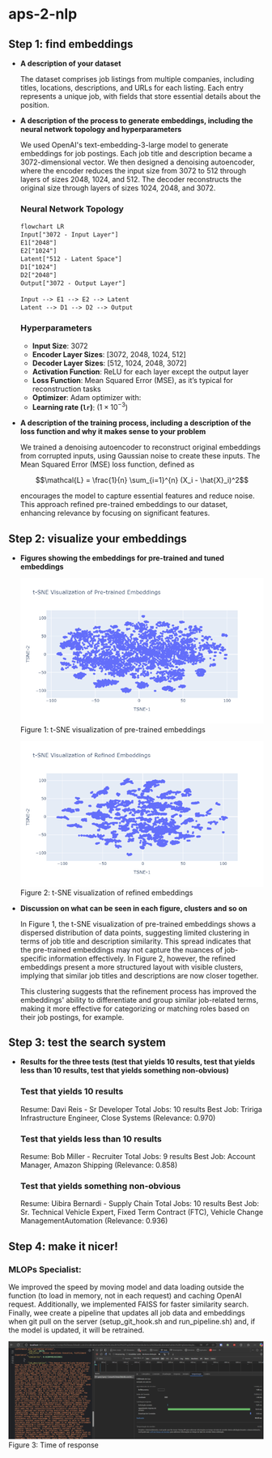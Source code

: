 # aps-2-nlp


## Step 1: find embeddings

* **A description of your dataset**

    The dataset comprises job listings from multiple companies, including titles, locations, descriptions, and URLs for each listing. Each entry represents a unique job, with fields that store essential details about the position.

* **A description of the process to generate embeddings, including the neural network topology and hyperparameters**
    
    We used OpenAI's text-embedding-3-large model to generate embeddings for job postings. Each job title and description became a 3072-dimensional vector. We then designed a denoising autoencoder, where the encoder reduces the input size from 3072 to 512 through layers of sizes 2048, 1024, and 512. The decoder reconstructs the original size through layers of sizes 1024, 2048, and 3072.

    ### Neural Network Topology

    ```mermaid
    flowchart LR
    Input["3072 - Input Layer"]
    E1["2048"]
    E2["1024"]
    Latent["512 - Latent Space"]
    D1["1024"]
    D2["2048"]
    Output["3072 - Output Layer"]

    Input --> E1 --> E2 --> Latent
    Latent --> D1 --> D2 --> Output

    ```
    ### Hyperparameters

    - **Input Size**: 3072
    - **Encoder Layer Sizes**: [3072, 2048, 1024, 512]
    - **Decoder Layer Sizes**: [512, 1024, 2048, 3072]
    - **Activation Function**: ReLU for each layer except the output layer
    - **Loss Function**: Mean Squared Error (MSE), as it’s typical for reconstruction tasks
    - **Optimizer**: Adam optimizer with:
    - **Learning rate (`lr`)**: $(1 \times 10^{-3})$


* **A description of the training process, including a description of the loss function and why it makes sense to your problem**

    We trained a denoising autoencoder to reconstruct original embeddings from corrupted inputs, using Gaussian noise to create these inputs. The Mean Squared Error (MSE) loss function, defined as

    $$\mathcal{L} = \frac{1}{n} \sum_{i=1}^{n} (X_i - \hat{X}_i)^2$$


    encourages the model to capture essential features and reduce noise. This approach refined pre-trained embeddings to our dataset, enhancing relevance by focusing on significant features.


## Step 2: visualize your embeddings

* **Figures showing the embeddings for pre-trained and tuned embeddings**

    ![Pre-trained t-SNE Embeddings](./images/Pre_trained_Embeddings.png)
    Figure 1: t-SNE visualization of pre-trained embeddings


    ![Refined t-SNE Embeddings](./images/Refined_Embeddings.png)
    Figure 2: t-SNE visualization of refined embeddings

* **Discussion on what can be seen in each figure, clusters and so on**

    In Figure 1, the t-SNE visualization of pre-trained embeddings shows a dispersed distribution of data points, suggesting limited clustering in terms of job title and description similarity. This spread indicates that the pre-trained embeddings may not capture the nuances of job-specific information effectively. In Figure 2, however, the refined embeddings present a more structured layout with visible clusters, implying that similar job titles and descriptions are now closer together.

    This clustering suggests that the refinement process has improved the embeddings' ability to differentiate and group similar job-related terms, making it more effective for categorizing or matching roles based on their job postings, for example.

## Step 3: test the search system

* **Results for the three tests (test that yields 10 results, test that yields less than 10 results, test that yields something non-obvious)**

    ### Test that yields 10 results
    Resume: Davi Reis - Sr Developer
    Total Jobs: 10 results
    Best Job: Tririga Infrastructure Engineer, Close Systems (Relevance: 0.970)

    ### Test that yields less than 10 results
    Resume: Bob Miller - Recruiter
    Total Jobs: 9 results
    Best Job: Account Manager, Amazon Shipping (Relevance: 0.858)

    ### Test that yields something non-obvious
    Resume: Uibira Bernardi - Supply Chain
    Total Jobs: 10 results
    Best Job: Sr. Technical Vehicle Expert, Fixed Term Contract (FTC), Vehicle Change ManagementAutomation (Relevance: 0.936)

## Step 4: make it nicer!

### MLOPs Specialist:

We improved the speed by moving model and data loading outside the function (to load in memory, not in each request) and caching OpenAI request. Additionally, we implemented FAISS for faster similarity search. Finally, wee create a pipeline that updates all job data and embeddings when git pull on the server (setup_git_hook.sh and run_pipeline.sh) and, if the model is updated, it will be retrained.

![Time of response](./images/latency.png)
Figure 3: Time of response